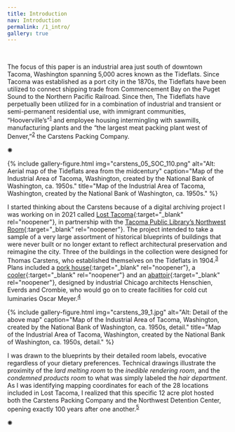 ```yaml
---
title: Introduction
nav: Introduction
permalink: /1_intro/
gallery: true
---
```


<br>

The focus of this paper is an industrial area just south of downtown Tacoma, Washington spanning 5,000 acres known as the Tideflats. Since Tacoma was established as a port city in the 1870s, the Tideflats have been utilized to connect shipping trade from Commencement Bay on the Puget Sound to the Northern Pacific Railroad. Since then, The Tideflats have perpetually been utilized for in a combination of industrial and transient or semi-permanent residential use, with immigrant communities, “Hooverville’s”<sup>[1](/6_bib/#ref1)</sup> and employee housing intermingling with sawmills, manufacturing plants and the “the largest meat packing plant west of Denver,”<sup>[2](/6_bib/#ref2)</sup> the Carstens Packing Company. 

<div class="symbol-container">
    <p class="symbol">&#10042;</p>
</div>

{% include gallery-figure.html img="carstens_05_SOC_110.png" alt="Alt: Aerial map of the Tideflats area from the midcentury" caption="Map of the Industrial Area of Tacoma, Washington, created by the National Bank of Washington, ca. 1950s." title="Map of the Industrial Area of Tacoma, Washington, created by the National Bank of Washington, ca. 1950s." %}

I started thinking about the Carstens because of a digital archiving project I was working on in 2021 called [Lost Tacoma](https://aweymo.github.io/losttacoma/){:target="_blank" rel="noopener"}, in partnership with the [Tacoma Public Library’s Northwest Room](https://www.tacomalibrary.org/blogs/post/lost-tacoma/){:target="_blank" rel="noopener"}. The project intended to take a sample of a very large assortment of historical blueprints of buildings that were never built or no longer extant to reflect architectural preservation and reimagine the city. Three of the buildings in the collection were designed for Thomas Carstens, who established themselves on the Tideflats in 1904.<sup>[3](/6_bib/#ref3)</sup> Plans included a [pork house](https://northwestroom.tacomalibrary.org/index.php/carsten-packing-company-pork-house){:target="_blank" rel="noopener"}, a [cooler](https://northwestroom.tacomalibrary.org/index.php/carsten-packing-coolers-and-shipping-office){:target="_blank" rel="noopener"} and an [abattoir](https://northwestroom.tacomalibrary.org/index.php/carsten-packing-company-abattoir){:target="_blank" rel="noopener"}, designed by industrial Chicago architects Henschien, Everds and Crombie, who would go on to create facilities for cold cut luminaries Oscar Meyer.<sup>[4](/6_bib/#ref4)</sup>

{% include gallery-figure.html img="carstens_39_1.jpg" alt="Alt: Detail of the above map" caption="Map of the Industrial Area of Tacoma, Washington, created by the National Bank of Washington, ca. 1950s, detail." title="Map of the Industrial Area of Tacoma, Washington, created by the National Bank of Washington, ca. 1950s, detail." %}

I was drawn to the blueprints by their detailed room labels, evocative regardless of your dietary preferences. Technical drawings illustrate the proximity of the _lard melting room_ to the _inedible rendering room_, and the _condemned products room_ to what was simply labeled the _hair department_. As I was identifying mapping coordinates for each of the 28 locations included in Lost Tacoma, I realized that this specific 12 acre plot hosted both the Carstens Packing Company and the Northwest Detention Center, opening exactly 100 years after one another.<sup>[5](/6_bib/#ref5)</sup>

<div class="symbol-container">
    <p class="symbol">&#10042;</p>
</div>

<br>
